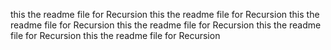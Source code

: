 this the readme file for Recursion
this the readme file for Recursion
this the readme file for Recursion
this the readme file for Recursion
this the readme file for Recursion
this the readme file for Recursion
